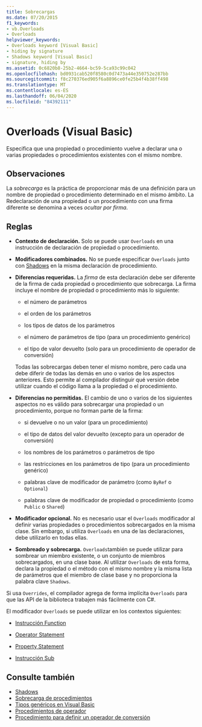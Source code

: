 ```yaml
---
title: Sobrecargas
ms.date: 07/20/2015
f1_keywords:
- vb.Overloads
- Overloads
helpviewer_keywords:
- Overloads keyword [Visual Basic]
- hiding by signature
- Shadows keyword [Visual Basic]
- signature, hiding by
ms.assetid: 0c6820b8-25b2-4664-bc59-5ca93c99c042
ms.openlocfilehash: bd0931cab520f8580c0d7473a44e350752e287bb
ms.sourcegitcommit: f8c270376ed905f6a8896ce0fe25b4f4b38ff498
ms.translationtype: MT
ms.contentlocale: es-ES
ms.lasthandoff: 06/04/2020
ms.locfileid: "84392111"
---
```

# <a name="overloads-visual-basic"></a>Overloads (Visual Basic)

Especifica que una propiedad o procedimiento vuelve a declarar una o varias propiedades o procedimientos existentes con el mismo nombre.

## <a name="remarks"></a>Observaciones

La *sobrecarga* es la práctica de proporcionar más de una definición para un nombre de propiedad o procedimiento determinado en el mismo ámbito. La Redeclaración de una propiedad o un procedimiento con una firma diferente se denomina a veces *ocultar por firma*.

## <a name="rules"></a>Reglas

- **Contexto de declaración.** Solo se puede usar `Overloads` en una instrucción de declaración de propiedad o procedimiento.

- **Modificadores combinados.** No se puede especificar `Overloads` junto con [Shadows](shadows.md) en la misma declaración de procedimiento.

- **Diferencias requeridas.** La *firma* de esta declaración debe ser diferente de la firma de cada propiedad o procedimiento que sobrecarga. La firma incluye el nombre de propiedad o procedimiento más lo siguiente:

  - el número de parámetros

  - el orden de los parámetros

  - los tipos de datos de los parámetros

  - el número de parámetros de tipo (para un procedimiento genérico)

  - el tipo de valor devuelto (solo para un procedimiento de operador de conversión)

  Todas las sobrecargas deben tener el mismo nombre, pero cada una debe diferir de todas las demás en uno o varios de los aspectos anteriores. Esto permite al compilador distinguir qué versión debe utilizar cuando el código llama a la propiedad o el procedimiento.

- **Diferencias no permitidas.** El cambio de uno o varios de los siguientes aspectos no es válido para sobrecargar una propiedad o un procedimiento, porque no forman parte de la firma:

  - si devuelve o no un valor (para un procedimiento)

  - el tipo de datos del valor devuelto (excepto para un operador de conversión)

  - los nombres de los parámetros o parámetros de tipo

  - las restricciones en los parámetros de tipo (para un procedimiento genérico)

  - palabras clave de modificador de parámetro (como `ByRef` o `Optional`)

  - palabras clave de modificador de propiedad o procedimiento (como `Public` o `Shared`)

- **Modificador opcional.** No es necesario usar el `Overloads` modificador al definir varias propiedades o procedimientos sobrecargados en la misma clase. Sin embargo, si utiliza `Overloads` en una de las declaraciones, debe utilizarlo en todas ellas.

- **Sombreado y sobrecarga.** `Overloads`también se puede utilizar para sombrear un miembro existente, o un conjunto de miembros sobrecargados, en una clase base. Al utilizar `Overloads` de esta forma, declara la propiedad o el método con el mismo nombre y la misma lista de parámetros que el miembro de clase base y no proporciona la palabra clave `Shadows`.

Si usa `Overrides`, el compilador agrega de forma implícita `Overloads` para que las API de la biblioteca trabajen más fácilmente con C#.

El modificador `Overloads` se puede utilizar en los contextos siguientes:

- [Instrucción Function](../statements/function-statement.md)

- [Operator Statement](../statements/operator-statement.md)

- [Property Statement](../statements/property-statement.md)

- [Instrucción Sub](../statements/sub-statement.md)

## <a name="see-also"></a>Consulte también

- [Shadows](shadows.md)
- [Sobrecarga de procedimientos](../../programming-guide/language-features/procedures/procedure-overloading.md)
- [Tipos genéricos en Visual Basic](../../programming-guide/language-features/data-types/generic-types.md)
- [Procedimientos de operador](../../programming-guide/language-features/procedures/operator-procedures.md)
- [Procedimiento para definir un operador de conversión](../../programming-guide/language-features/procedures/how-to-define-a-conversion-operator.md)
